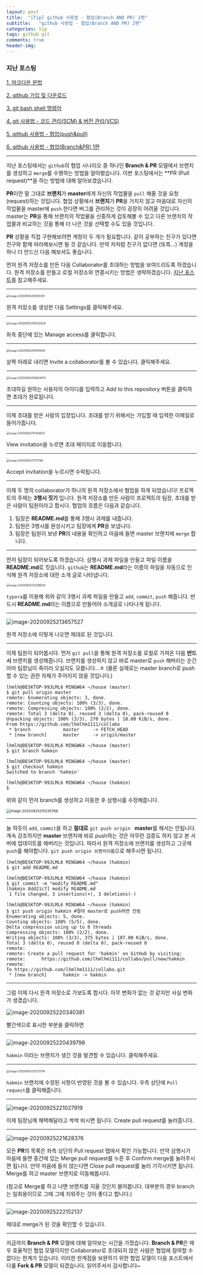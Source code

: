 ```yaml
---
layout: post
title:  "[Tip] github 사용법 - 협업(Branch AND PR) 2편"
subtitle:   "github 사용법 - 협업(Branch AND PR) 2편"
categories: tip
tags: github git
comments: true
header-img:
---
```




### 지난 포스팅

[1. 마크다운 문법](https://lhmlhm1111.github.io/tip/2020/09/20/Tip-Tip-Markdown/)

[2. github 가입 및 다운로드](https://lhmlhm1111.github.io/tip/2020/09/20/Tip-Tip-githup_signup&setup/)

[3. git bash shell 명령어](https://lhmlhm1111.github.io/tip/2020/09/21/Tip-Tip-Shellcommand/)

[4. git 사용법 - 코드 관리(SCM) & 버전 관리(VCS)](https://lhmlhm1111.github.io/tip/2020/09/22/Tip-Tip-git/)

[5. github 사용법 - 협업(push&pull)](https://lhmlhm1111.github.io/tip/2020/09/23/Tip-Tip-github_push&pull/)

[6. github 사용법 - 협업(Branch&PR) 1편](https://lhmlhm1111.github.io/tip/2020/09/24/Tip-Tip-github_branch&PR1/)

---



지난 포스팅에서는 `github`의 협업 시나리오 중 하나인 **Branch & PR** 모델에서 브랜치를 생성하고 `merge`를 수행하는 방법을 알아봤습니다. 이번 포스팅에서는 **PR (Pull request)**을 하는 방법에 대해 알아보겠습니다. 

**PR**이란 말 그대로 **브랜치**가 **master**에게 자신의 작업물을 `pull` 해줄 것을 요청(request)하는 것입니다. 협업 상황에서 **브랜치**가 **PR**을 거치지 않고 마음대로 자신의 작업물을 master에 `push` 한다면 버그를 관리하는 것이 굉장히 어려울 것입니다. master는 **PR**을 통해 브랜치의 작업물을 신중하게 검토해볼 수 있고 다른 브랜치의 작업물과 비교하는 것을 통해 더 나은 것을 선택할 수도 있을 것입니다.

**PR** 상황을 직접 구현해보려면 계정이 두 개가 필요합니다. 같이 공부하는 친구가 있다면 친구와 함께 따라해보시면 될 것 같습니다. 만약 저처럼 친구가 없다면 (또륵...) 계정을 하나 더 만드신 다음 해보셔도 좋습니다.

먼저 원격 저장소를 만든 다음 Collaborator를 초대하는 방법을 보여드리도록 하겠습니다. 원격 저장소를 만들고 로컬 저장소와 연결시키는 방법은 생략하겠습니다. [지난 포스트](https://lhmlhm1111.github.io/tip/2020/09/23/Tip-Tip-github_push&pull/)를 참고해주세요.

---

<img src="https://user-images.githubusercontent.com/71595415/94272964-c25c1c00-ff7e-11ea-9838-920904ba530c.png" alt="image-20200925205010351" style="zoom:50%;" />

원격 저장소를 생성한 다음 Settings를 클릭해주세요.

---

<img src="https://user-images.githubusercontent.com/71595415/94272994-cf790b00-ff7e-11ea-8888-2205334078b1.png" alt="image-20200925205232524" style="zoom:50%;" />

좌측 중단에 있는 Manage access를 클릭합니다.

---

<img src="https://user-images.githubusercontent.com/71595415/94273068-e3247180-ff7e-11ea-9634-1f9f52237bfe.png" alt="image-20200925205415645" style="zoom:50%;" />

살짝 아래로 내리면 Invite a collaborator를 볼 수 있습니다. 클릭해주세요.

---

<img src="https://user-images.githubusercontent.com/71595415/94273114-efa8ca00-ff7e-11ea-9e46-ed6da3ad7fd7.png" alt="image-20200925205643670" style="zoom:50%;" />

초대하길 원하는 사용자의 아이디를 입력하고 Add to this repository 버튼을 클릭하면 초대가 완료됩니다.

---

이제 초대를 받은 사람의 입장입니다. 초대를 받기 위해서는 가입할 때 입력한 이메일로 들어가줍니다.

<img src="https://user-images.githubusercontent.com/71595415/94273165-00594000-ff7f-11ea-8185-4de3096d3e61.png" alt="image-20200925211343620" style="zoom:50%;" />

View invitation을 누르면 초대 페이지로 이동합니다. 

---

<img src="https://user-images.githubusercontent.com/71595415/94273235-18c95a80-ff7f-11ea-8f6d-2e7c1f702eb5.png" alt="image-20200925211717192" style="zoom:50%;" />

Accept invitation을 누르시면 수락됩니다.

---

이제 두 명의 collaborator가 하나의 원격 저장소에서 협업을 하게 되었습니다! 프로젝트의 주제는 **3행시 짓기** 입니다. 원격 저장소를 만든 사람이 프로젝트의 팀장, 초대를 받은 사람이 팀원이라고 합시다. 협업의 흐름은 다음과 같습니다.



1. 팀장은 **README.md**를 통해 3행시 과제를 내줍니다.
2. 팀원은 3행시를 완성시키고 팀장에게 **PR**을 보냅니다.
3. 팀장은 팀원이 보낸 **PR**의 내용을 확인하고 마음에 들면 master 브랜치에 `merge` 합니다.



---

먼저 팀장이 되어보도록 하겠습니다. 삼행시 과제 파일을 만들고 파일 이름을 **README.md**로 짓습니다. `github`는 **README.md**라는 이름의 파일을 자동으로 인식해 원격 저장소에 대한 소개 글로 나타냅니다.

<img src="https://user-images.githubusercontent.com/71595415/94273336-3c8ca080-ff7f-11ea-84c5-00a6f702a379.png" alt="image-20200925213258929" style="zoom:50%;" />

`typora`를 이용해 위와 같이 3행시 과제 파일을 만들고 `add`, `commit`, `push` 해줍니다. 반드시 **README.md**라는 이름으로 만들어야 소개글로 나타나게 됩니다.

---

<img src="https://user-images.githubusercontent.com/71595415/94273387-4f9f7080-ff7f-11ea-8589-80d6f2585257.png" alt="image-20200925213657527"  />

원격 저장소에 이렇게 나오면 제대로 된 것입니다.

---

이제 팀원이 되어봅시다. 먼저 `git pull`을 통해 원격 저장소를 로컬로 가져온 다음 **반드시** 브랜치를 생성해줍니다. 브랜치를 생성하지 않고 바로 master로 `push` 해버리는 순간 아마 팀장님이 죽이러 오실지도 모릅니다...ㅎ (물론 실제로는 master branch로 push 할 수 있는 권한 자체가 주어지지 않을 것입니다.)

```shell
lhmlh@DESKTOP-99JLML6 MINGW64 ~/house (master)
$ git pull origin master
remote: Enumerating objects: 3, done.
remote: Counting objects: 100% (3/3), done.
remote: Compressing objects: 100% (2/2), done.
remote: Total 3 (delta 0), reused 3 (delta 0), pack-reused 0
Unpacking objects: 100% (3/3), 270 bytes | 18.00 KiB/s, done.
From https://github.com/lhmlhm1111/collabo
 * branch            master     -> FETCH_HEAD
 * [new branch]      master     -> origin/master

lhmlh@DESKTOP-99JLML6 MINGW64 ~/house (master)
$ git branch hakmin

lhmlh@DESKTOP-99JLML6 MINGW64 ~/house (master)
$ git checkout hakmin
Switched to branch 'hakmin'

lhmlh@DESKTOP-99JLML6 MINGW64 ~/house (hakmin)
$
```

위와 같이 먼저 branch를 생성하고 이동한 후 삼행시를 수정해줍니다.

<img src="https://user-images.githubusercontent.com/71595415/94273488-73fb4d00-ff7f-11ea-86fc-dbe597afcd31.png" alt="image-20200925215235768" style="zoom:67%;" />

---

늘 하듯이 `add`, `commit`을 하고 **절대로** `git push origin ` **master**를 해서는 안됩니다. 계속 강조하지만 **master** 브랜치에 바로 push하는 것은 아무런 검증도 하지 않고 본 서버에 업데이트를 해버리는 것입니다. 따라서 원격 저장소에 브랜치를 생성하고 그곳에 `push`를 해야합니다. `git push origin 브랜치이름`으로 해주시면 됩니다.

```shell
lhmlh@DESKTOP-99JLML6 MINGW64 ~/house (hakmin)
$ git add README.md

lhmlh@DESKTOP-99JLML6 MINGW64 ~/house (hakmin)
$ git commit -m "modify README.md"
[hakmin 8dd21c7] modify README.md
 1 file changed, 3 insertions(+), 3 deletions(-)

lhmlh@DESKTOP-99JLML6 MINGW64 ~/house (hakmin)
$ git push origin hakmin #절대 master로 push하면 안됨
Enumerating objects: 5, done.
Counting objects: 100% (5/5), done.
Delta compression using up to 8 threads
Compressing objects: 100% (2/2), done.
Writing objects: 100% (3/3), 375 bytes | 187.00 KiB/s, done.
Total 3 (delta 0), reused 0 (delta 0), pack-reused 0
remote:
remote: Create a pull request for 'hakmin' on GitHub by visiting:
remote:      https://github.com/lhmlhm1111/collabo/pull/new/hakmin
remote:
To https://github.com/lhmlhm1111/collabo.git
 * [new branch]      hakmin -> hakmin
```

---

그럼 이제 다시 원격 저장소로 가보도록 합시다. 아무 변화가 없는 것 같지만 사실 변화가 생겼습니다. 

![image-20200925220340381](https://user-images.githubusercontent.com/71595415/94273686-b02ead80-ff7f-11ea-9fd9-a16eb4ee2441.png)

빨간색으로 표시한 부분을 클릭하면

---

![image-20200925220439798](https://user-images.githubusercontent.com/71595415/94273730-c177ba00-ff7f-11ea-926e-8c79aed8c255.png)

`hakmin` 이라는 브랜치가 생긴 것을 발견할 수 있습니다. 클릭해주세요.

---

<img src="https://user-images.githubusercontent.com/71595415/94273844-e9ffb400-ff7f-11ea-99e1-7dae1c91f547.png" alt="image-20200925220727319" style="zoom:50%;" />

`hakmin` 브랜치에 수정된 사항이 반영된 것을 볼 수 있습니다. 우측 상단에 `Pull request`를 클릭해줍니다.

---

![image-20200925221027919](https://user-images.githubusercontent.com/71595415/94273896-f97efd00-ff7f-11ea-9124-b9a88b005211.png)

이제 팀장님께 채택해달라고 싹싹 비시면 됩니다. Create pull request를 눌러줍니다.

---

![image-20200925221628376](https://user-images.githubusercontent.com/71595415/94273967-0f8cbd80-ff80-11ea-8c85-f641f880610a.png)

모든 **PR**의 목록은 좌측 상단의 Pull request 탭에서 확인 가능합니다. 만약 삼행시가 마음에 들면 중간에 있는 Merge pull request를 누른 후 Confirm merge를 눌러주시면 됩니다. 만약 마음에 들지 않는다면 Close pull request를 눌러 기각시키면 됩니다. Merge를 하고 master 브랜치로 이동해봅시다.

(참고로 Merge를 하고 나면 브랜치를 지울 것인지 물어봅니다. 대부분의 경우 branch는 일회용이므로 그때 그때 지워주는 것이 좋다고 합니다.)

---

![image-20200925222152137](https://user-images.githubusercontent.com/71595415/94274018-229f8d80-ff80-11ea-8a13-e6172a2a8bff.png)

제대로 merge가 된 것을 확인할 수 있습니다. 

---



지금까지 **Branch & PR** 모델에 대해 알아보는 시간을 가졌습니다. **Branch & PR**은 매우 효율적인 협업 모델이지만 Collaborator로 초대되지 않은 사람은 협업에 참여할 수 없다는 한계가 있습니다. 이러한 한계점을 보완하기 위한 협업 모델이 다음 포스트에서 다룰 **Fork & PR** 모델이 되겠습니다. 읽어주셔서 감사합니다~